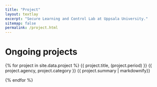 ```yaml
---
title: "Project"
layout: textlay
excerpt: "Secure Learning and Control Lab at Uppsala University."
sitemap: false
permalink: /project.html
---
```


# Ongoing projects

{% for project in site.data.project %}
{{ project.title, (project.period) }}
{{ project.agency, project.category }}
{{ project.summary | markdownify}}
<br/>

{% endfor %}
